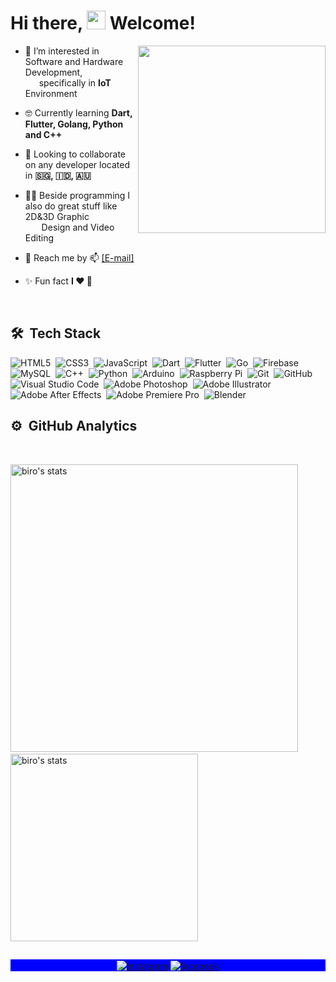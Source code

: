 <!---
robertomarkus/robertomarkus is a ✨ special ✨ repository because its `README.md` (this file) appears on your GitHub profile.
You can click the Preview link to take a look at your changes.
--->


<h1 align="left">Hi there, <img src="https://raw.githubusercontent.com/robertomarkus/robertomarkus/main/markrohi.gif" width="30px"> Welcome!</h1>
<img align="right" width="300em" height="300em" src="https://raw.githubusercontent.com/robertomarkus/robertomarkus/main/markrothink.gif?raw=true"/>

- 🧐  I’m interested in Software and Hardware Development,<br>&emsp;&nbsp;&nbsp;specifically in **IoT** Environment

- 🤓  Currently learning **Dart, Flutter, Golang, Python and C++**

- 🤝  Looking to collaborate on any developer located in **🇸🇬, 🇮🇩, 🇦🇺**

- 👨‍🎨  Beside programming I also do great stuff like 2D&3D Graphic<br>&emsp;&nbsp;&nbsp; Design and Video Editing

- 🤙  Reach me by  📫 <a href="mailto:markusrobertoo@gmail.com">[E-mail]</a>  

- ✨  Fun fact **I ❤️️ 🥑**

<br>

## 🛠 &nbsp;Tech Stack

![HTML5](https://img.shields.io/badge/html5-%23E34F26.svg?style=for-the-badge&logo=html5&logoColor=white)&nbsp;
![CSS3](https://img.shields.io/badge/css3-%231572B6.svg?style=for-the-badge&logo=css3&logoColor=white)&nbsp;
![JavaScript](https://img.shields.io/badge/JavaScript-323330?style=for-the-badge&logo=javascript&logoColor=F7DF1E)&nbsp;
![Dart](https://img.shields.io/badge/dart-%230175C2.svg?style=for-the-badge&logo=dart&logoColor=white)&nbsp;
![Flutter](https://img.shields.io/badge/Flutter-%2302569B.svg?style=for-the-badge&logo=Flutter&logoColor=white)&nbsp;
![Go](https://img.shields.io/badge/go-%2300ADD8.svg?style=for-the-badge&logo=go&logoColor=white)&nbsp;
![Firebase](https://img.shields.io/badge/firebase-%23039BE5.svg?style=for-the-badge&logo=firebase)&nbsp;
![MySQL](https://img.shields.io/badge/mysql-%2300f.svg?style=for-the-badge&logo=mysql&logoColor=white)&nbsp;
![C++](https://img.shields.io/badge/c++-%2300599C.svg?style=for-the-badge&logo=c%2B%2B&logoColor=white)&nbsp;
![Python](https://img.shields.io/badge/python-3670A0?style=for-the-badge&logo=python&logoColor=ffffff)&nbsp;
![Arduino](https://img.shields.io/badge/-Arduino-00979D?style=for-the-badge&logo=Arduino&logoColor=white)&nbsp;
![Raspberry Pi](https://img.shields.io/badge/-RaspberryPi-C51A4A?style=for-the-badge&logo=Raspberry-Pi)&nbsp;
![Git](https://img.shields.io/badge/Git-F05032?style=for-the-badge&logo=git&logoColor=white)&nbsp;
![GitHub](https://img.shields.io/badge/github-%23121011.svg?style=for-the-badge&logo=github&logoColor=white)&nbsp;
![Visual Studio Code](	https://img.shields.io/badge/Visual_Studio_Code-0078D4?style=for-the-badge&logo=visual%20studio%20code&logoColor=white)&nbsp;
![Adobe Photoshop](https://img.shields.io/badge/adobephotoshop-%2331A8FF.svg?style=for-the-badge&logo=adobephotoshop&logoColor=white)&nbsp;
![Adobe Illustrator](https://img.shields.io/badge/adobeillustrator-%23FF9A00.svg?style=for-the-badge&logo=adobeillustrator&logoColor=white)&nbsp;
![Adobe After Effects](https://img.shields.io/badge/Adobe%20After%20Effects-9999FF.svg?style=for-the-badge&logo=Adobe%20After%20Effects&logoColor=white)&nbsp;
![Adobe Premiere Pro](https://img.shields.io/badge/Adobe%20Premiere%20Pro-9999FF.svg?style=for-the-badge&logo=Adobe%20Premiere%20Pro&logoColor=white)&nbsp;
![Blender](https://img.shields.io/badge/blender-%23F5792A.svg?style=for-the-badge&logo=blender&logoColor=white)&nbsp;

## ⚙️ &nbsp;GitHub Analytics
<br>

<p>
<img width="460em" src="https://github-readme-stats.vercel.app/api?username=robertomarkus&show_icons=true&theme=nightowl" alt="biro's stats"/>&nbsp;
<img width="300em" height="300em" src="https://github-readme-stats.vercel.app/api/top-langs/?username=robertomarkus&layout=compact&theme=nightowl&langs_count=12" alt="biro's stats"/>
</p>

<!-- [![Top Langs]()](https://github.com/robertomarkus/github-readme-stats) -->


##

<p align="center" style="background:blue">
  <a href="https://instagram.com/markroberts.on" target="_blank">
 <img align="center" src="https://img.shields.io/badge/-Mark Robertson-05122A?style=flat&logo=instagram" alt="instagram"/>
</a>
<!-- <a href="https://linkedin.com/in/" target="_blank">
  <img align="center" src="https://img.shields.io/badge/-birobirobiro-05122A?style=flat&logo=linkedin" alt="linkedin"/>
</a> -->
<a href="https://facebook.com/markusrobertoo" target="_blank">
 <img align="center" src="https://img.shields.io/badge/-Mark Robertson-05122A?style=flat&logo=facebook" alt="facebook"/>
</a>
</p>
